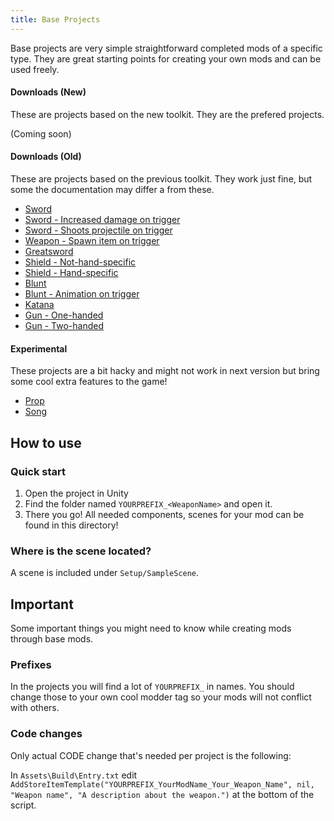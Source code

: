 ```yaml
---
title: Base Projects
---
```


Base projects are very simple straightforward completed mods of a specific type. They are great starting points for creating your own mods and can be used freely.

#### Downloads (New)
These are projects based on the new toolkit. They are the prefered projects.

(Coming soon)

#### Downloads (Old)
These are projects based on the previous toolkit. They work just fine, but some the documentation may differ a from these.

* [Sword](https://github.com/unbelievableflavour/BattleTalentBaseProjects/raw/main/YOURPREFIX_Sword.zip)
* [Sword - Increased damage on trigger](https://github.com/unbelievableflavour/BattleTalentBaseProjects/raw/main/YOURPREFIX_SwordWithIncreasedDamageOnTrigger.zip)
* [Sword - Shoots projectile on trigger](https://github.com/unbelievableflavour/BattleTalentBaseProjects/raw/main/YOURPREFIX_SwordWithProjectile.zip)
* [Weapon - Spawn item on trigger](https://github.com/unbelievableflavour/BattleTalentBaseProjects/raw/main/YOURPREFIX_WeaponSpawner.zip)
* [Greatsword](https://github.com/unbelievableflavour/BattleTalentBaseProjects/raw/main/YOURPREFIX_Greatsword.zip)
* [Shield - Not-hand-specific](https://github.com/unbelievableflavour/BattleTalentBaseProjects/raw/main/YOURPREFIX_Shield.zip)
* [Shield - Hand-specific](https://github.com/unbelievableflavour/BattleTalentBaseProjects/raw/main/YOURPREFIX_ShieldHandSpecific.zip)
* [Blunt](https://github.com/unbelievableflavour/BattleTalentBaseProjects/raw/main/YOURPREFIX_Blunt.zip)
* [Blunt - Animation on trigger](https://github.com/unbelievableflavour/BattleTalentBaseProjects/raw/main/YOURPREFIX_AnimationOnTrigger.zip)
* [Katana](https://github.com/unbelievableflavour/BattleTalentBaseProjects/raw/main/YOURPREFIX_Katana.zip)
* [Gun - One-handed](https://github.com/unbelievableflavour/BattleTalentBaseProjects/raw/main/YOURPREFIX_GunOneHanded.zip)
* [Gun - Two-handed](https://github.com/unbelievableflavour/BattleTalentBaseProjects/raw/main/YOURPREFIX_GunTwoHanded.zip)

#### Experimental

These projects are a bit hacky and might not work in next version but bring some cool extra features to the game!

* [Prop](https://github.com/unbelievableflavour/BattleTalentBaseProjects/raw/main/YOURPREFIX_Prop.zip)
* [Song](https://github.com/unbelievableflavour/BattleTalentBaseProjects/raw/main/YOURPREFIX_Song.zip)


## How to use

### Quick start

1. Open the project in Unity
2. Find the folder named `YOURPREFIX_<WeaponName>` and open it.
3. There you go! All needed components, scenes for your mod can be found in this directory!

### Where is the scene located?
A scene is included under `Setup/SampleScene`.

## Important
Some important things you might need to know while creating mods through base mods.

### Prefixes
In the projects you will find a lot of `YOURPREFIX_` in names. You should change those to your own cool modder tag so your mods will not conflict with others.

### Code changes
Only actual CODE change that's needed per project is the following:

In `Assets\Build\Entry.txt` edit `AddStoreItemTemplate("YOURPREFIX_YourModName_Your_Weapon_Name", nil, "Weapon name", "A description about the weapon.")` at the bottom of the script.
